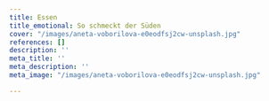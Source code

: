 ```yaml
---
title: Essen
title_emotional: So schmeckt der Süden
cover: "/images/aneta-voborilova-e0eodfsj2cw-unsplash.jpg"
references: []
description: ''
meta_title: ''
meta_description: ''
meta_image: "/images/aneta-voborilova-e0eodfsj2cw-unsplash.jpg"

---
```

